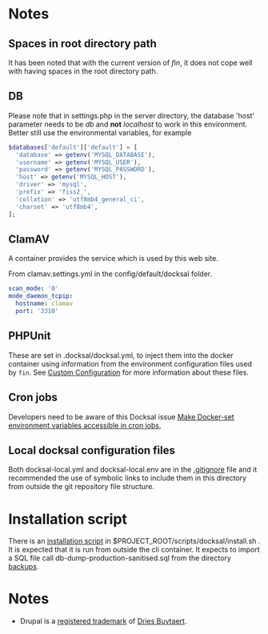 # Notes

## Spaces in root directory path
It has been noted that with the current version of *fin*, it does not cope well
with having spaces in the root directory path.

## DB
Please note that in settings.php in the server directory, the database 'host'
parameter needs to be *db* and **not** *localhost* to work in this
environment. Better still use the environmental variables, for example
```php
$databases['default']['default'] = [
  'database' => getenv('MYSQL_DATABASE'),
  'username' => getenv('MYSQL_USER'),
  'password' => getenv('MYSQL_PASSWORD'),
  'host' => getenv('MYSQL_HOST'),
  'driver' => 'mysql',
  'prefix' => 'fiss2_',
  'collation' => 'utf8mb4_general_ci',
  'charset' => 'utf8mb4',
];
```

## ClamAV
A container provides the service which is used by this web site.

From clamav.settings.yml in the config/default/docksal folder.

```yaml
scan_mode: '0'
mode_daemon_tcpip:
  hostname: clamav
  port: '3310'
```

## PHPUnit
These are set in .docksal/docksal.yml, to inject them into the docker container
using information from the environment configuration files used by ```fin```.
See [Custom Configuration](https://docs.docksal.io/stack/custom-configuration/)
for more information about these files.

## Cron jobs
Developers need to be aware of this Docksal issue [Make Docker-set environment variables accessible in cron jobs](https://github.com/docksal/service-cli/issues/188),

## Local docksal configuration files
Both docksal-local.yml and docksal-local.env are in the [.gitignore](.gitignore)
file and it recommended the use of symbolic links to include them in this
directory from outside the git repository file structure.

# Installation script
There is an [installation script](../scripts/docksal/install.sh) in $PROJECT_ROOT/scripts/docksal/install.sh .
It is expected that it is run from outside the cli container.
It expects to import a SQL file call db-dump-production-sanitised.sql from the
directory [backups](./backups).

# Notes

- Drupal is a [registered trademark](https://drupal.com/trademark) of [Dries
  Buytaert](https://dri.es/).
